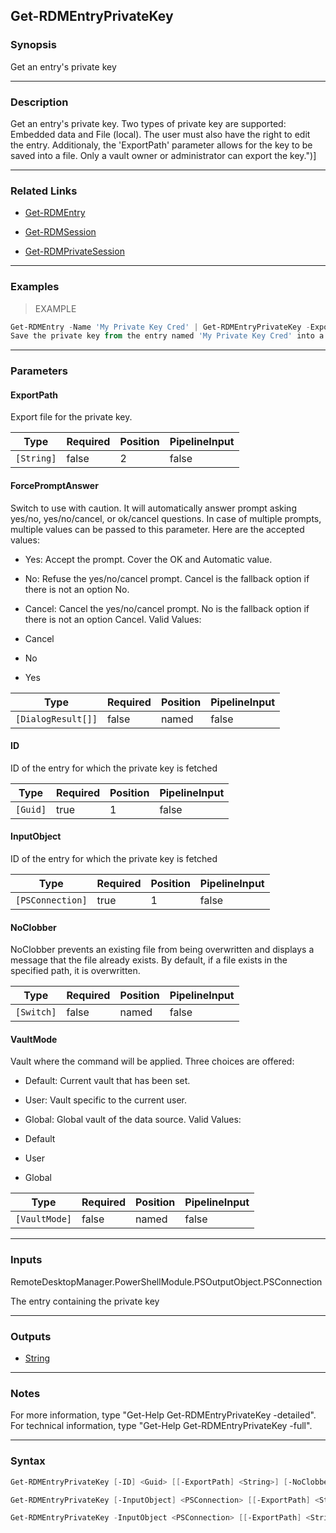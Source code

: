 Get-RDMEntryPrivateKey
----------------------

### Synopsis
Get an entry's private key

---

### Description

Get an entry's private key.
Two types of private key are supported: Embedded data and File (local). The user must also have the right to edit the entry.
Additionaly, the 'ExportPath' parameter allows for the key to be saved into a file. Only a vault owner or administrator can export the key.")]

---

### Related Links
* [Get-RDMEntry](Get-RDMEntry)

* [Get-RDMSession](Get-RDMSession)

* [Get-RDMPrivateSession](Get-RDMPrivateSession)

---

### Examples
> EXAMPLE

```PowerShell
Get-RDMEntry -Name 'My Private Key Cred' | Get-RDMEntryPrivateKey -ExportPath 'myfile.key' | Out-Null
Save the private key from the entry named 'My Private Key Cred' into a file named 'myfile.key'.
```

---

### Parameters
#### **ExportPath**
Export file for the private key.

|Type      |Required|Position|PipelineInput|
|----------|--------|--------|-------------|
|`[String]`|false   |2       |false        |

#### **ForcePromptAnswer**
Switch to use with caution. It will automatically answer prompt asking yes/no, yes/no/cancel, or ok/cancel questions. In case of multiple prompts, multiple values can be passed to this parameter. Here are the accepted values:
* Yes: Accept the prompt. Cover the OK and Automatic value.
* No: Refuse the yes/no/cancel prompt. Cancel is the fallback option if there is not an option No.
* Cancel: Cancel the yes/no/cancel prompt. No is the fallback option if there is not an option Cancel.
Valid Values:

* Cancel
* No
* Yes

|Type              |Required|Position|PipelineInput|
|------------------|--------|--------|-------------|
|`[DialogResult[]]`|false   |named   |false        |

#### **ID**
ID of the entry for which the private key is fetched

|Type    |Required|Position|PipelineInput|
|--------|--------|--------|-------------|
|`[Guid]`|true    |1       |false        |

#### **InputObject**
ID of the entry for which the private key is fetched

|Type            |Required|Position|PipelineInput|
|----------------|--------|--------|-------------|
|`[PSConnection]`|true    |1       |false        |

#### **NoClobber**
NoClobber prevents an existing file from being overwritten and displays a message that the file already exists. By default, if a file exists in the specified path, it is overwritten.

|Type      |Required|Position|PipelineInput|
|----------|--------|--------|-------------|
|`[Switch]`|false   |named   |false        |

#### **VaultMode**
Vault where the command will be applied. Three choices are offered:
* Default: Current vault that has been set.
* User: Vault specific to the current user.
* Global: Global vault of the data source.
Valid Values:

* Default
* User
* Global

|Type         |Required|Position|PipelineInput|
|-------------|--------|--------|-------------|
|`[VaultMode]`|false   |named   |false        |

---

### Inputs
RemoteDesktopManager.PowerShellModule.PSOutputObject.PSConnection

The entry containing the private key

---

### Outputs
* [String](https://learn.microsoft.com/en-us/dotnet/api/System.String)

---

### Notes
For more information, type "Get-Help Get-RDMEntryPrivateKey -detailed". For technical information, type "Get-Help Get-RDMEntryPrivateKey -full".

---

### Syntax
```PowerShell
Get-RDMEntryPrivateKey [-ID] <Guid> [[-ExportPath] <String>] [-NoClobber] [-VaultMode <Default | User | Global>] [-ForcePromptAnswer <Cancel | No | Yes>] [<CommonParameters>]
```
```PowerShell
Get-RDMEntryPrivateKey [-InputObject] <PSConnection> [[-ExportPath] <String>] [-NoClobber] [-VaultMode <Default | User | Global>] [-ForcePromptAnswer <Cancel | No | Yes>] [<CommonParameters>]
```
```PowerShell
Get-RDMEntryPrivateKey -InputObject <PSConnection> [[-ExportPath] <String>] [-NoClobber] [-VaultMode <Default | User | Global>] [-ForcePromptAnswer <Cancel | No | Yes>] [<CommonParameters>]
```
